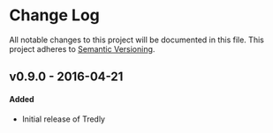 # Change Log
All notable changes to this project will be documented in this file.
This project adheres to [Semantic Versioning](http://semver.org/).

## v0.9.0 - 2016-04-21
#### Added
- Initial release of Tredly
